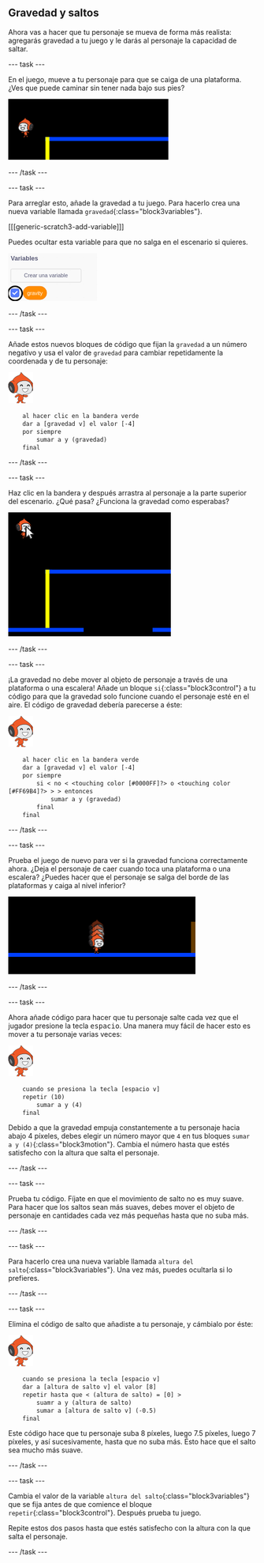 ## Gravedad y saltos

Ahora vas a hacer que tu personaje se mueva de forma más realista: agregarás gravedad a tu juego y le darás al personaje la capacidad de saltar.

\--- task \---

En el juego, mueve a tu personaje para que se caiga de una plataforma. ¿Ves que puede caminar sin tener nada bajo sus pies?

![captura de pantalla](images/dodge-no-gravity.png)

\--- /task \---

\--- task \---

Para arreglar esto, añade la gravedad a tu juego. Para hacerlo crea una nueva variable llamada `gravedad`{:class="block3variables"}.

[[[generic-scratch3-add-variable]]]

Puedes ocultar esta variable para que no salga en el escenario si quieres.

![captura de pantalla](images/dodge-gravity-annotated.png)

\--- /task \---

\--- task \---

Añade estos nuevos bloques de código que fijan la `gravedad` a un número negativo y usa el valor de `gravedad` para cambiar repetidamente la coordenada y de tu personaje:

![objeto de pico caminando](images/pico_walking_sprite.png)

```blocks3
    al hacer clic en la bandera verde
    dar a [gravedad v] el valor [-4]
    por siempre
        sumar a y (gravedad)
    final
```

\--- /task \---

\--- task \---

Haz clic en la bandera y después arrastra al personaje a la parte superior del escenario. ¿Qué pasa? ¿Funciona la gravedad como esperabas?

![captura de pantalla](images/dodge-gravity-drag.png)

\--- /task \---

\--- task \---

¡La gravedad no debe mover al objeto de personaje a través de una plataforma o una escalera! Añade un bloque `si`{:class="block3control"} a tu código para que la gravedad solo funcione cuando el personaje esté en el aire. El código de gravedad debería parecerse a éste:

![objeto de pico caminando](images/pico_walking_sprite.png)

```blocks3
    al hacer clic en la bandera verde
    dar a [gravedad v] el valor [-4]
    por siempre
        si < no < <touching color [#0000FF]?> o <touching color [#FF69B4]?> > > entonces
            sumar a y (gravedad)
        final
    final
```

\--- /task \---

\--- task \---

Prueba el juego de nuevo para ver si la gravedad funciona correctamente ahora. ¿Deja el personaje de caer cuando toca una plataforma o una escalera? ¿Puedes hacer que el personaje se salga del borde de las plataformas y caiga al nivel inferior?

![captura de pantalla](images/dodge-gravity-test.png)

\--- /task \---

\--- task \---

Ahora añade código para hacer que tu personaje salte cada vez que el jugador presione la tecla <kbd>espacio</kbd>. Una manera muy fácil de hacer esto es mover a tu personaje varias veces:

![objeto de pico caminando](images/pico_walking_sprite.png)

```blocks3
    cuando se presiona la tecla [espacio v]
    repetir (10)
        sumar a y (4)
    final
```

Debido a que la gravedad empuja constantemente a tu personaje hacia abajo 4 píxeles, debes elegir un número mayor que `4` en tus bloques `sumar a y (4)`{:class="block3motion"}. Cambia el número hasta que estés satisfecho con la altura que salta el personaje.

\--- /task \---

\--- task \---

Prueba tu código. Fíjate en que el movimiento de salto no es muy suave. Para hacer que los saltos sean más suaves, debes mover el objeto de personaje en cantidades cada vez más pequeñas hasta que no suba más.

\--- /task \---

\--- task \---

Para hacerlo crea una nueva variable llamada `altura del salto`{:class="block3variables"}. Una vez más, puedes ocultarla si lo prefieres.

\--- /task \---

\--- task \---

Elimina el código de salto que añadiste a tu personaje, y cámbialo por éste:

![objeto de pico caminando](images/pico_walking_sprite.png)

```blocks3
    cuando se presiona la tecla [espacio v]
    dar a [altura de salto v] el valor [8]
    repetir hasta que < (altura de salto) = [0] >
        suamr a y (altura de salto)
        sumar a [altura de salto v] (-0.5)
    final
```

Este código hace que tu personaje suba 8 píxeles, luego 7.5 píxeles, luego 7 píxeles, y así sucesivamente, hasta que no suba más. Ésto hace que el salto sea mucho más suave.

\--- /task \---

\--- task \---

Cambia el valor de la variable `altura del salto`{:class="block3variables"} que se fija antes de que comience el bloque `repetir`{:class="block3control"}. Después prueba tu juego.

Repite estos dos pasos hasta que estés satisfecho con la altura con la que salta el personaje.

\--- /task \---